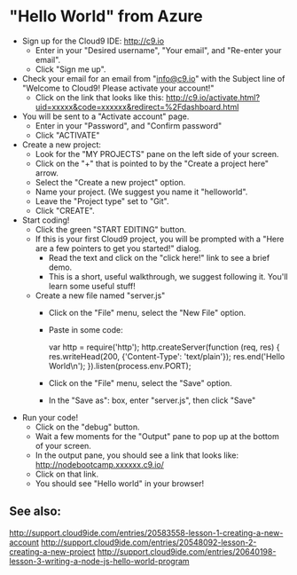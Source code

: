 "Hello World" from Azure
========================

* Sign up for the Cloud9 IDE: http://c9.io
    * Enter in your "Desired username", "Your email", and "Re-enter your email".
    * Click "Sign me up".
* Check your email for an email from "info@c9.io" with the Subject line of "Welcome to Cloud9! Please activate your account!"
    * Click on the link that looks like this: http://c9.io/activate.html?uid=xxxxx&code=xxxxxx&redirect=%2Fdashboard.html
* You will be sent to a "Activate account" page.
    * Enter in your "Password", and "Confirm password"
    * Click "ACTIVATE"
* Create a new project:
    * Look for the "MY PROJECTS" pane on the left side of your screen.
    * Click on the "+" that is pointed to by the "Create a project here" arrow.
    * Select the "Create a new project" option.
    * Name your project. (We suggest you name it "helloworld".
    * Leave the "Project type" set to "Git".
    * Click "CREATE".
* Start coding!
    * Click the green "START EDITING" button.
    * If this is your first Cloud9 project, you will be prompted with a "Here are a few pointers to get you started!" dialog.
        * Read the text and click on the "click here!" link to see a brief demo.
        * This is a short, useful walkthrough, we suggest following it. You'll learn some useful stuff!
    * Create a new file named "server.js"
        * Click on the "File" menu, select the "New File" option.
        * Paste in some code:

          var http = require('http');
          http.createServer(function (req, res) {
             res.writeHead(200, {'Content-Type': 'text/plain'});
             res.end('Hello World\n');
          }).listen(process.env.PORT);

        * Click on the "File" menu, select the "Save" option.
        * In the "Save as": box, enter "server.js", then click "Save"
* Run your code!
    * Click on the "debug" button.
    * Wait a few moments for the "Output" pane to pop up at the bottom of your screen.
    * In the output pane, you should see a link that looks like: http://nodebootcamp.xxxxxx.c9.io/
    * Click on that link.
    * You should see "Hello world" in your browser!

See also:
---------

http://support.cloud9ide.com/entries/20583558-lesson-1-creating-a-new-account
http://support.cloud9ide.com/entries/20548092-lesson-2-creating-a-new-project
http://support.cloud9ide.com/entries/20640198-lesson-3-writing-a-node-js-hello-world-program
